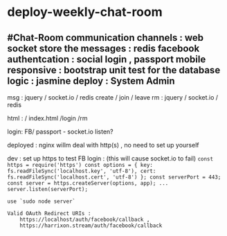# deploy-weekly-chat-room

#Chat-Room
communication channels : web socket
store the messages : redis
facebook authentcation : social login , passport
mobile responsive : bootstrap
unit test for the database logic : jasmine
deploy : System Admin
---
msg : jquery / socket.io / redis
create / join / leave rm : jquery / socket.io / redis

html : 
/ index.html
/login
/rm

login: FB/ passport - socket.io listen?

deployed : nginx willm deal with http(s) , no need to set up yourself

dev : 
    set up https to test FB login :
    (this will cause socket.io to fail)
    ```
    const https = require('https')
    const options = {
        key: fs.readFileSync('localhost.key', 'utf-8'),
        cert: fs.readFileSync('localhost.cert', 'utf-8')
    };
    const serverPort = 443;
    const server = https.createServer(options, app);
    ...
    server.listen(serverPort);
    ```
    
    use `sudo node server`

    Valid OAuth Redirect URIs : 
        https://localhost/auth/facebook/callback ,
        https://harrixon.stream/auth/facebook/callback